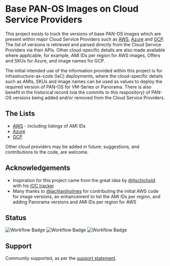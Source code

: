 # Base PAN-OS Images on Cloud Service Providers

This project exists to track the versions of base PAN-OS images which are present within major Cloud Service Providers such as [AWS](aws.md), [Azure](azure.md) and [GCP](gcp.md). The list of versions is retrieved and parsed directly from the Cloud Service Providers via their APIs. Other cloud-specific details are also made available where applicable, for example, AMI IDs per region for AWS images, Offers and SKUs for Azure, and image names for GCP.

The initial intended use of the information provided within this project is for infrastructure-as-code (IaC) deployments, where the cloud-specific details such as AMIs, SKUs and image names can be used as values to deploy the required version of PAN-OS for VM-Series or Panorama. There is also benefit in the historical record (via the commits to this respository) of PAN-OS versions being added and/or removed from the Cloud Service Providers.

## The Lists

- [AWS](aws.md) - including listings of AMI IDs
- [Azure](azure.md)
- [GCP](gcp.md)

Other cloud providers may be added in future; suggestions, and contributions to the code, are welcome.

## Acknowledgements

- Inspiration for this project came from the great idea by [@jtschichold](https://www.github.com/jtschichold) with his [IOC tracker](https://github.com/jtschichold/panwdbl-actions)
- Many thanks to [@lachlanjholmes](https://www.github.com/lachlanjholmes) for contributing the initial AWS code for image versions, an enhancement to list the AMI IDs per region, and adding Panorama versions and AMI IDs per region for AWS

## Status
![Workflow Badge](https://github.com/jamesholland-uk/pan-os-csp-versions/actions/workflows/aws-actions.yml/badge.svg)
![Workflow Badge](https://github.com/jamesholland-uk/pan-os-csp-versions/actions/workflows/azure-actions.yml/badge.svg)
![Workflow Badge](https://github.com/jamesholland-uk/pan-os-csp-versions/actions/workflows/gcp-actions.yml/badge.svg)
## Support
Community supported, as per the [support statement](SUPPORT.md).
